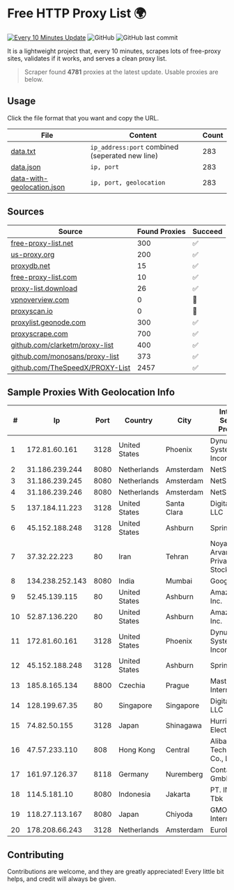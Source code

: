 
# Free HTTP Proxy List 🌍

[![Every 10 Minutes Update](https://github.com/mertguvencli/http-proxy-list/actions/workflows/main.yml/badge.svg?branch=main)](https://github.com/mertguvencli/http-proxy-list/actions/workflows/main.yml)
![GitHub](https://img.shields.io/github/license/mertguvencli/http-proxy-list)
![GitHub last commit](https://img.shields.io/github/last-commit/mertguvencli/http-proxy-list)

It is a lightweight project that, every 10 minutes, scrapes lots of free-proxy sites, validates if it works, and serves a clean proxy list.


> Scraper found **4781** proxies at the latest update. Usable proxies are below.

## Usage

Click the file format that you want and copy the URL.


|File|Content|Count|
|----|-------|-----|
|[data.txt](https://raw.githubusercontent.com/mertguvencli/http-proxy-list/main/proxy-list/data.txt)|`ip_address:port` combined (seperated new line)|283|
|[data.json](https://raw.githubusercontent.com/mertguvencli/http-proxy-list/main/proxy-list/data.json)|`ip, port`|283|
|[data-with-geolocation.json](https://raw.githubusercontent.com/mertguvencli/http-proxy-list/main/proxy-list/data-with-geolocation.json)|`ip, port, geolocation`|283|

## Sources

|Source|Found Proxies|Succeed|
|------|-------------|-------|
|[free-proxy-list.net](https://free-proxy-list.net)|300|✅|
|[us-proxy.org](https://www.us-proxy.org)|200|✅|
|[proxydb.net](http://proxydb.net)|15|✅|
|[free-proxy-list.com](https://free-proxy-list.com/?page=&port=&type%5B%5D=http&type%5B%5D=https&up_time=0&search=Search)|10|✅|
|[proxy-list.download](https://www.proxy-list.download/HTTP)|26|✅|
|[vpnoverview.com](https://vpnoverview.com/privacy/anonymous-browsing/free-proxy-servers)|0|🚫|
|[proxyscan.io](https://www.proxyscan.io)|0|🚫|
|[proxylist.geonode.com](https://proxylist.geonode.com/api/proxy-list?limit=300&page=1&sort_by=lastChecked&sort_type=desc&protocols=http,https)|300|✅|
|[proxyscrape.com](https://api.proxyscrape.com/v2/?request=displayproxies&protocol=http&timeout=10000&country=all&ssl=all&anonymity=all)|700|✅|
|[github.com/clarketm/proxy-list](https://raw.githubusercontent.com/clarketm/proxy-list/master/proxy-list-raw.txt)|400|✅|
|[github.com/monosans/proxy-list](https://raw.githubusercontent.com/monosans/proxy-list/main/proxies/http.txt)|373|✅|
|[github.com/TheSpeedX/PROXY-List](https://raw.githubusercontent.com/TheSpeedX/PROXY-List/master/http.txt)|2457|✅|


## Sample Proxies With Geolocation Info

|#|Ip|Port|Country|City|Internet Service Provider|
|-|--|----|-------|----|-------------------------|
|1|172.81.60.161|3128|United States|Phoenix|Dynu Systems Incorporated|
|2|31.186.239.244|8080|Netherlands|Amsterdam|NetSkope Inc|
|3|31.186.239.245|8080|Netherlands|Amsterdam|NetSkope Inc|
|4|31.186.239.246|8080|Netherlands|Amsterdam|NetSkope Inc|
|5|137.184.11.223|3128|United States|Santa Clara|DigitalOcean, LLC|
|6|45.152.188.248|3128|United States|Ashburn|Sprint|
|7|37.32.22.223|80|Iran|Tehran|Noyan Abr Arvan Co. ( Private Joint Stock)|
|8|134.238.252.143|8080|India|Mumbai|Google LLC|
|9|52.45.139.115|80|United States|Ashburn|Amazon.com, Inc.|
|10|52.87.136.220|80|United States|Ashburn|Amazon.com, Inc.|
|11|172.81.60.161|3128|United States|Phoenix|Dynu Systems Incorporated|
|12|45.152.188.248|3128|United States|Ashburn|Sprint|
|13|185.8.165.134|8800|Czechia|Prague|Master Internet s.r.o.|
|14|128.199.67.35|80|Singapore|Singapore|DigitalOcean, LLC|
|15|74.82.50.155|3128|Japan|Shinagawa|Hurricane Electric|
|16|47.57.233.110|808|Hong Kong|Central|Alibaba (US) Technology Co., Ltd.|
|17|161.97.126.37|8118|Germany|Nuremberg|Contabo GmbH|
|18|114.5.181.10|8080|Indonesia|Jakarta|PT. INDOSAT Tbk|
|19|118.27.113.167|8080|Japan|Chiyoda|GMO Internet, Inc.|
|20|178.208.66.243|3128|Netherlands|Amsterdam|EuroByte LLC|



## Contributing

Contributions are welcome, and they are greatly appreciated! Every
little bit helps, and credit will always be given.


